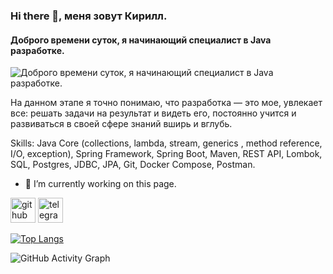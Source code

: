 ### Hi there 👋, меня зовут Кирилл.
#### Доброго времени суток, я начинающий специалист в Java разработке.
![Доброго времени суток, я начинающий специалист в Java разработке.](https://arturssmirnovs.github.io/github-profile-readme-generator/images/banner.png)

На данном этапе я точно понимаю, что разработка — это мое, увлекает все: решать задачи на результат и видеть его, постоянно учится и развиваться в своей сфере знаний вширь и вглубь.

Skills: Java Core (collections, lambda, stream, generics , method reference, I/O, exception), Spring Framework, Spring Boot, Maven, REST API, Lombok, SQL, Postgres, JDBC, JPA, Git, Docker Compose, Postman.

- 🔭 I’m currently working on this page.


[<img src='https://cdn.jsdelivr.net/npm/simple-icons@3.0.1/icons/github.svg' alt='github' height='40'>](https://github.com/kirillkormilcev)  [<img src='https://cdn.jsdelivr.net/npm/simple-icons@3.0.1/icons/telegram.svg' alt='telegram' height='40'>](https://t.me/kormilcev)

[![Top Langs](https://github-readme-stats.vercel.app/api/top-langs/?username=kirillkormilcev)](https://github.com/anuraghazra/github-readme-stats)

![GitHub Activity Graph](https://activity-graph.herokuapp.com/graph?username=kirillkormilcev)  

